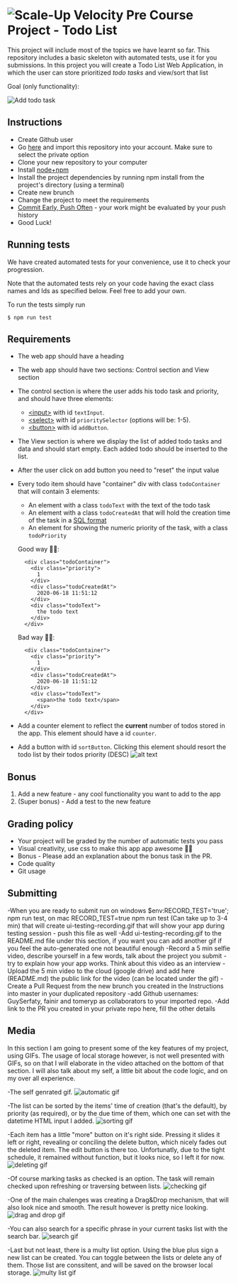 # ![Scale-Up Velocity](./readme-files/logo-main.png)   Pre Course Project - Todo List
This project will include most of the topics we have learnt so far.
This repository includes a basic skeleton with automated tests, use it for you submissions.
In this project you will create a Todo List Web Application, in which the user can store prioritized _todo tasks_ and view/sort that list


Goal (only functionality):

![Add todo task](./readme-files/basic-todo.gif)



## Instructions
 - Create Github user
 - Go [here](https://github.com/new/import) and import this repository into your account. Make sure to select the private option
 - Clone your new repository to your computer
 - Install [node+npm](https://nodejs.org/en/download/)
 - Install the project dependencies by running npm install from the project's directory (using a terminal)
 - Create new brunch
 - Change the project to meet the requirements
 - [Commit Early, Push Often](https://www.worklytics.co/commit-early-push-often/) - your work might be evaluated by your push history
 - Good Luck!



## Running tests
We have created automated tests for your convenience, use it to check your progression.

Note that the automated tests rely on your code having the exact class names and Ids as specified below.
Feel free to add your own.

To run the tests simply run
```
$ npm run test
```



## Requirements 
- The web app should have a heading
- The web app should have two sections: Control section and View section
- The control section is where the user adds his todo task and priority, and should have three elements:
  - [\<input\>](https://developer.mozilla.org/en-US/docs/Web/HTML/Element/input) with id `textInput`.
  - [\<select\>](https://developer.mozilla.org/en-US/docs/Web/HTML/Element/select) with id `prioritySelector` (options will be: 1-5).
  - [\<button\>](https://developer.mozilla.org/en-US/docs/Web/HTML/Element/button) with id `addButton`.
- The View section is where we display the list of added todo tasks and data and should start empty. Each added todo should be inserted to the list.
- After the user click on add button you need to "reset" the input value
- Every todo item should have "container" div with class `todoContainer` that will contain 3 elements:
  - An element with a class `todoText` with the text of the todo task
  - An element with a class `todoCreatedAt` that will hold the creation time of the task in a [SQL format](https://www.w3schools.com/sql/sql_dates.asp#:~:text=SQL%20Date%20Data%20Types&text=DATE%20%2D%20format%20YYYY%2DMM%2D,YEAR%20%2D%20format%20YYYY%20or%20YY)
  - An element for showing the numeric priority of the task, with a class `todoPriority`

  Good way 👍🏿:
  ```
    <div class="todoContainer">
      <div class="priority">
        1
      </div>
      <div class="todoCreatedAt">
        2020-06-18 11:51:12
      </div>
      <div class="todoText">
        the todo text
      </div>
    </div>
  ```

  Bad way 👎🏿:
  ```
    <div class="todoContainer">
      <div class="priority">
        1
      </div>
      <div class="todoCreatedAt">
        2020-06-18 11:51:12
      </div>
      <div class="todoText">
        <span>the todo text</span>
      </div>
    </div>
  ```
- Add a counter element to reflect the **current** number of todos stored in the app. This element should have a id `counter`.

- Add a button with id `sortButton`. Clicking this element should resort the todo list by their todos priority (DESC)
  ![alt text](./readme-files/todo-bonus.gif)



## Bonus
1. Add a new feature - any cool functionality you want to add to the app
2. (Super bonus) - Add a test to the new feature



## Grading policy
* Your project will be graded by the number of automatic tests you pass
* Visual creativity, use css to make this app app awesome 💅🏿
* Bonus - Please add an explanation about the bonus task in the PR.
* Code quality <!-- variable names, comments, function names? -->
* Git usage <!-- commit messages -->



## Submitting
-When you are ready to submit run on windows $env:RECORD_TEST='true'; npm run test, on mac RECORD_TEST=true npm run test (Can take up to 3-4 min) that will create ui-testing-recording.gif that will show your app during testing session - push this file as well
-Add ui-testing-recording.gif to the README.md file under this section, if you want you can add another gif if you feel the auto-generated one not beautiful enough
-Record a 5 min selfie video, describe yourself in a few words, talk about the project you submit - try to explain how your app works. Think about this video as an interview
-Upload the 5 min video to the cloud (google drive) and add here (README.md) the public link for the video (can be located under the gif)
-Create a Pull Request from the new brunch you created in the Instructions into master in your duplicated repository
-add Github usernames: GuySerfaty, fainir and tomeryp as collaborators to your imported repo.
-Add link to the PR you created in your private repo here, fill the other details

## Media
In this section I am going to present some of the key features of my project, using GIFs. The usage of local storage however, is not well presented with GIFs, so on that I will elaborate in the video attached on the bottom of that section. I will also talk about my self, a little bit about the code logic, and on my over all experience.

-The self genrated gif.
![automatic gif](ui-testing-recording.gif)

-The list can be sorted by the items' time of creation (that's the default), by priority (as required), or by the due time of them, which one can set with the datetime HTML input I added.
![sorting gif](sorting.gif)

-Each item has a little "more" button on it's right side. Pressing it slides it left or right, revealing or conciling the delete button, which nicely fades out the deleted item. The edit button is there too. Unfortunatly, due to the tight schedule, it remained without function, but it looks nice, so I left it for now.
![deleting gif](deleting.gif)

-Of course marking tasks as checked is an option. The task will remain checked upon refreshing or traversing between lists.
![checking gif](checking.gif)

-One of the main chalenges was creating a Drag&Drop mechanism, that will also look nice and smooth. The result however is pretty nice looking.
![drag and drop gif](drag.gif)

-You can also search for a specific phrase in your current tasks list with the search bar.
![search gif](search.gif)

-Last but not least, there is a multy list option. Using the blue plus sign a new list can be created. You can toggle between the lists or delete any of them. Those list are conssitent, and will be saved on the browser local storage.
![multy list gif](multylist.gif)